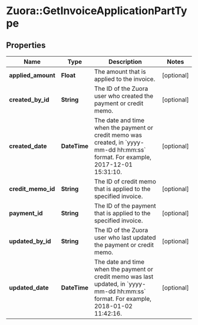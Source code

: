 # Zuora::GetInvoiceApplicationPartType

## Properties
Name | Type | Description | Notes
------------ | ------------- | ------------- | -------------
**applied_amount** | **Float** | The amount that is applied to the invoice.  | [optional] 
**created_by_id** | **String** | The ID of the Zuora user who created the payment or credit memo.  | [optional] 
**created_date** | **DateTime** | The date and time when the payment or credit memo was created, in &#x60;yyyy-mm-dd hh:mm:ss&#x60; format. For example, 2017-12-01 15:31:10.  | [optional] 
**credit_memo_id** | **String** | The ID of credit memo that is applied to the specified invoice.  | [optional] 
**payment_id** | **String** | The ID of the payment that is applied to the specified invoice.  | [optional] 
**updated_by_id** | **String** | The ID of the Zuora user who last updated the payment or credit memo.  | [optional] 
**updated_date** | **DateTime** | The date and time when the payment or credit memo was last updated, in &#x60;yyyy-mm-dd hh:mm:ss&#x60; format. For example, 2018-01-02 11:42:16.  | [optional] 


